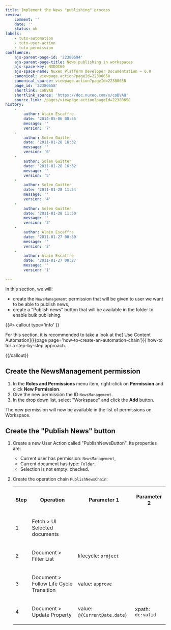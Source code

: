 ```yaml
---
title: Implement the News "publishing" process
review:
    comment: ''
    date: ''
    status: ok
labels:
    - tuto-automation
    - tuto-user-action
    - tuto-permission
confluence:
    ajs-parent-page-id: '22380594'
    ajs-parent-page-title: News publishing in workspaces
    ajs-space-key: NXDOC60
    ajs-space-name: Nuxeo Platform Developer Documentation — 6.0
    canonical: viewpage.action?pageId=22380658
    canonical_source: viewpage.action?pageId=22380658
    page_id: '22380658'
    shortlink: coBVAQ
    shortlink_source: 'https://doc.nuxeo.com/x/coBVAQ'
    source_link: /pages/viewpage.action?pageId=22380658
history:
    - 
        author: Alain Escaffre
        date: '2014-05-06 00:55'
        message: ''
        version: '7'
    - 
        author: Solen Guitter
        date: '2011-01-28 16:32'
        message: ''
        version: '6'
    - 
        author: Solen Guitter
        date: '2011-01-28 16:32'
        message: ''
        version: '5'
    - 
        author: Solen Guitter
        date: '2011-01-28 11:54'
        message: ''
        version: '4'
    - 
        author: Solen Guitter
        date: '2011-01-28 11:50'
        message: ''
        version: '3'
    - 
        author: Alain Escaffre
        date: '2011-01-27 00:30'
        message: ''
        version: '2'
    - 
        author: Alain Escaffre
        date: '2011-01-27 00:27'
        message: ''
        version: '1'

---
```

In this section, we will:

*   create the `NewsManagement` permission that will be given to user we want to be able to publish news,
*   create a "Publish news" button that will be available in the folder to enable bulk publishing.

{{#> callout type='info' }}

For this section, it is recommended to take a look at the[ Use Content Automation]({{page page='how-to-create-an-automation-chain'}}) how-to for a step-by-step approach.

{{/callout}}

## Create the NewsManagement permission

1.  In the **Roles and Permissions** menu item, right-click on **Permission** and click **New Permission**.
2.  Give the new permission the ID `NewsManagement`.
3.  In the drop down list, select "Workspace" and click the **Add** button.

The new permission will now be available in the list of permissions on Workspace.

## Create the "Publish News" button

1.  Create a new User Action called "PublishNewsButton". Its properties are:
    *   Current user has permission: `NewsManagement`,
    *   Current document has type: `Folder`,
    *   Selection is not empty: checked.
2.  Create the operation chain `PublishNewsChain`:

    <div class="table-scroll"><table class="hover"><tbody><tr><th colspan="1">

    Step

    </th><th colspan="1">

    Operation

    </th><th colspan="1">

    Parameter 1

    </th><th colspan="1">

    Parameter 2

    </th></tr><tr><td colspan="1">

    1

    </td><td colspan="1">

    Fetch > UI Selected documents

    </td><td colspan="1">

    &nbsp;

    </td><td colspan="1">

    &nbsp;

    </td></tr><tr><td colspan="1">

    2

    </td><td colspan="1">

    Document > Filter List

    </td><td colspan="1">

    lifecycle: `project`

    </td><td colspan="1">

    &nbsp;

    </td></tr><tr><td colspan="1">

    3

    </td><td colspan="1">

    Document > Follow Life Cycle Transition

    </td><td colspan="1">

    value: `approve`

    </td><td colspan="1">

    &nbsp;

    </td></tr><tr><td colspan="1">

    4

    </td><td colspan="1">

    Document > Update Property

    </td><td colspan="1">

    value: `@{CurrentDate.date`}

    </td><td colspan="1">

    xpath: `dc:valid`

    </td></tr></tbody></table></div>